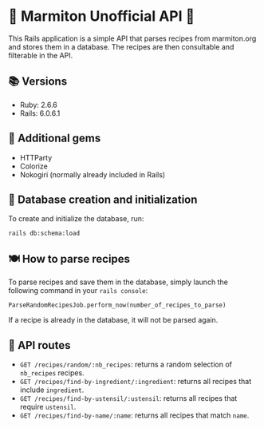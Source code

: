 

# 🍴 Marmiton Unofficial API 🍲

This Rails application is a simple API that parses recipes from marmiton.org and stores them in a database. The recipes are then consultable and filterable in the API.

## 📚 Versions

- Ruby: 2.6.6
- Rails: 6.0.6.1

## 💎 Additional gems

- HTTParty
- Colorize
- Nokogiri (normally already included in Rails)

## 💾 Database creation and initialization

To create and initialize the database, run:

```
rails db:schema:load 
```

## 🍽️ How to parse recipes

To parse recipes and save them in the database, simply launch the following command in your `rails console`:

```
ParseRandomRecipesJob.perform_now(number_of_recipes_to_parse)
```

If a recipe is already in the database, it will not be parsed again.

## 🍲 API routes

- `GET /recipes/random/:nb_recipes`: returns a random selection of `nb_recipes` recipes.
- `GET /recipes/find-by-ingredient/:ingredient`: returns all recipes that include `ingredient`.
- `GET /recipes/find-by-ustensil/:ustensil`: returns all recipes that require `ustensil`.
- `GET /recipes/find-by-name/:name`: returns all recipes that match `name`.